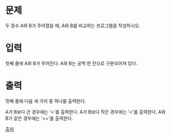 # 문제

두 정수 A와 B가 주어졌을 때, A와 B를 비교하는 프로그램을 작성하시오.

# 입력

첫째 줄에 A와 B가 주어진다. A와 B는 공백 한 칸으로 구분되어져 있다.

# 출력

첫째 줄에 다음 세 가지 중 하나를 출력한다.

A가 B보다 큰 경우에는 '>'를 출력한다.
A가 B보다 작은 경우에는 '<'를 출력한다.
A와 B가 같은 경우에는 '=='를 출력한다.

[출처](https://www.acmicpc.net/problem/1330)

